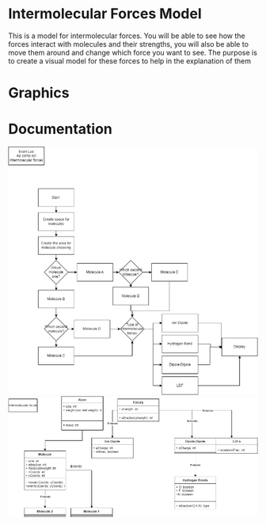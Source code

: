 # Intermolecular Forces Model
This is a model for intermolecular forces. You will be able to see how the forces interact with molecules and their strengths, you will also be able to move them around and change which force you want to see. The purpose is to create a visual model for these forces to help in the explanation of them
# Graphics

# Documentation
![Flowchart](https://github.com/Evan-Luo-jpg/P2Indiviual/blob/main/img/Flowchart.drawio.png?raw=true)
![Class Diagram](https://github.com/Evan-Luo-jpg/P2Indiviual/blob/main/img/Class%20Diagram.drawio.png)

